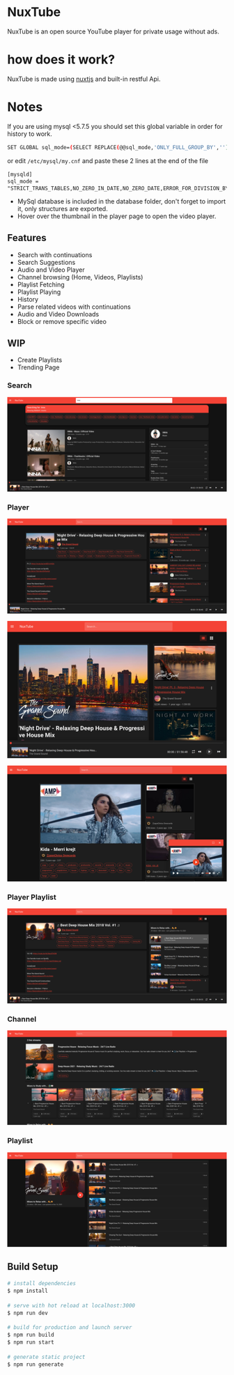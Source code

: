 # NuxTube
NuxTube is an open source YouTube player for private usage without ads.

# how does it work?
NuxTube is made using [nuxtjs](https://nuxtjs.org/) and built-in restful Api.

# Notes
If you are using mysql <5.7.5 you should set this global variable in order for history to work.
```bash
SET GLOBAL sql_mode=(SELECT REPLACE(@@sql_mode,'ONLY_FULL_GROUP_BY',''));
```
or edit ```/etc/mysql/my.cnf``` and paste these 2 lines at the end of the file
```
[mysqld]
sql_mode = "STRICT_TRANS_TABLES,NO_ZERO_IN_DATE,NO_ZERO_DATE,ERROR_FOR_DIVISION_BY_ZERO,NO_ENGINE_SUBSTITUTION"
```
- MySql database is included in the database folder, don't forget to import it, only structures are exported.
- Hover over the thumbnail in the player page to open the video player.

## Features
- Search with continuations
- Search Suggestions
- Audio and Video Player
- Channel browsing (Home, Videos, Playlists)
- Playlist Fetching
- Playlist Playing
- History
- Parse related videos with continuations
- Audio and Video Downloads
- Block or remove specific video
## WIP
- Create Playlists
- Trending Page


### Search
![](screenshots/Search.png)

### Player
![](screenshots/Player.png)

![](screenshots/Player-Responsive.png)

![](screenshots/Player-Videoplayer.png)

### Player Playlist
![](screenshots/PlayerPlaylist.png)

### Channel
![](screenshots/Channel.png)

### Playlist
![](screenshots/Playlist.png)


## Build Setup

```bash
# install dependencies
$ npm install

# serve with hot reload at localhost:3000
$ npm run dev

# build for production and launch server
$ npm run build
$ npm run start

# generate static project
$ npm run generate
```